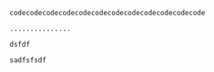 <code>
codecodecodecodecodecodecodecodecodecodecodecode
</code>

`...............`

``
dsfdf
``

```
sadfsfsdf

```
